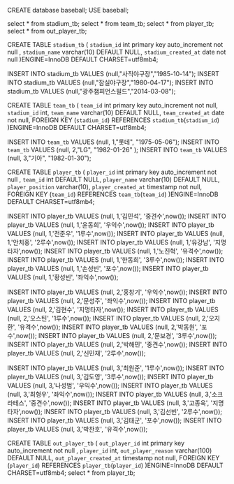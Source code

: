 CREATE database baseball;
USE baseball;

select * from stadium_tb;
select * from team_tb;
select * from player_tb;
select * from out_player_tb;

CREATE TABLE `stadium_tb` (
`stadium_id` int primary key auto_increment not null ,
`stadium_name` varchar(10) DEFAULT NULL,
`stadium_created_at` date not null
)ENGINE=InnoDB DEFAULT CHARSET=utf8mb4;

INSERT INTO stadium_tb VALUES (null,"사직야구장","1985-10-14");
INSERT INTO stadium_tb VALUES (null,"잠실야구장","1980-04-17");
INSERT INTO stadium_tb VALUES (null,"광주챔피언스필드","2014-03-08");

CREATE TABLE `team_tb` (
`team_id` int primary key auto_increment not null,
`stadium_id` int,
`team_name`  varchar(10) DEFAULT NULL,
`team_created_at` date not null,
FOREIGN KEY (`stadium_id`)
REFERENCES `stadium_tb`(`stadium_id`)
)ENGINE=InnoDB DEFAULT CHARSET=utf8mb4;

INSERT INTO `team_tb` VALUES (null, 1,"롯데", "1975-05-06");
INSERT INTO `team_tb` VALUES (null, 2,"LG", "1982-01-26" );
INSERT INTO `team_tb` VALUES (null, 3,"기아", "1982-01-30");

CREATE TABLE `player_tb` (
`player_id` int primary key auto_increment not null ,
`team_id` int DEFAULT NULL,
`player_name` varchar(10) DEFAULT NULL,
`player_position` varchar(10),
`player_created_at` timestamp not null,
FOREIGN KEY (`team_id`)
REFERENCES `team_tb`(`team_id`)
)ENGINE=InnoDB DEFAULT CHARSET=utf8mb4;

INSERT INTO player_tb VALUES (null, 1,'김민석', '중견수',now());
INSERT INTO player_tb VALUES (null, 1,'윤동희', '우익수',now());
INSERT INTO player_tb VALUES (null, 1,'전준우', '1루수',now());
INSERT INTO player_tb VALUES (null, 1,'안치홍', '2루수',now());
INSERT INTO player_tb VALUES (null, 1,'유강남', '지명타자',now());
INSERT INTO player_tb VALUES (null, 1,'노진혁', '유격수',now());
INSERT INTO player_tb VALUES (null, 1,'한동희', '3루수',now());
INSERT INTO player_tb VALUES (null, 1,'손성빈', '포수',now());
INSERT INTO player_tb VALUES (null, 1,'황성빈', '좌익수',now());

INSERT INTO player_tb VALUES (null, 2,'홍창기', '우익수',now());
INSERT INTO player_tb VALUES (null, 2,'문성주', '좌익수',now());
INSERT INTO player_tb VALUES (null, 2,'김현수', '지명타자',now());
INSERT INTO player_tb VALUES (null, 2,'오스틴', '1루수',now());
INSERT INTO player_tb VALUES (null, 2,'오지환', '유격수',now());
INSERT INTO player_tb VALUES (null, 2,'박동원', '포수',now());
INSERT INTO player_tb VALUES (null, 2,'문보경', '3루수',now());
INSERT INTO player_tb VALUES (null, 2,'박해민', '중견수',now());
INSERT INTO player_tb VALUES (null, 2,'신민재', '2루수',now());

INSERT INTO player_tb VALUES (null, 3,'최원준', '1루수',now());
INSERT INTO player_tb VALUES (null, 3,'김도영', '3루수',now());
INSERT INTO player_tb VALUES (null, 3,'나성범', '우익수',now());
INSERT INTO player_tb VALUES (null, 3,'최형우', '좌익수',now());
INSERT INTO player_tb VALUES (null, 3,'소크라테스', '중견수',now());
INSERT INTO player_tb VALUES (null, 3,'고종욱', '지명타자',now());
INSERT INTO player_tb VALUES (null, 3,'김선빈', '2루수',now());
INSERT INTO player_tb VALUES (null, 3,'김태군', '포수',now());
INSERT INTO player_tb VALUES (null, 3,'박찬호', '유격수',now());

CREATE TABLE `out_player_tb` (
`out_player_id` int primary key auto_increment not null ,
`player_id` int,
`out_player_reason` varchar(100) DEFAULT NULL,
`out_player_created_at` timestamp not null,
FOREIGN KEY (`player_id`)
REFERENCES `player_tb`(`player_id`)
)ENGINE=InnoDB DEFAULT CHARSET=utf8mb4;
select * from player_tb;